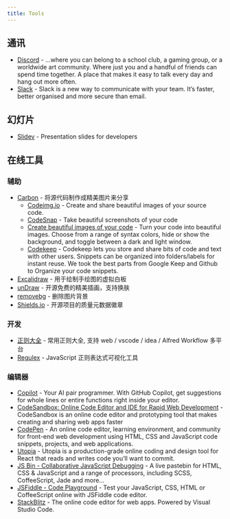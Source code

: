 ```yaml
---
title: Tools
---
```


## 通讯

- [Discord](https://discord.com/) - ...where you can belong to a school club, a gaming group, or a worldwide art community. Where just you and a handful of friends can spend time together. A place that makes it easy to talk every day and hang out more often.
- [Slack](https://slack.com/) - Slack is a new way to communicate with your team. It’s faster, better organised and more secure than email.
<!-- - [Twitter](https://twitter.com/) - From breaking news and entertainment to sports and politics, get the full story with all the live commentary. -->

## 幻灯片

- [Slidev](https://sli.dev/) - Presentation slides for developers

## 在线工具

### 辅助

- [Carbon](https://carbon.now.sh/) - 将源代码制作成精美图片来分享
  - [Codeimg.io](https://codeimg.io/) - Create and share beautiful images of your source code.
  - [CodeSnap](https://marketplace.visualstudio.com/items?itemName=adpyke.codesnap) - Take beautiful screenshots of your code
  - [Create beautiful images of your code](https://ray.so/) - Turn your code into beautiful images. Choose from a range of syntax colors, hide or show the background, and toggle between a dark and light window.
  - [Codekeep](https://codekeep.io/) - Codekeep lets you store and share bits of code and text with other users. Snippets can be organized into folders/labels for instant reuse. We took the best parts from Google Keep and Github to Organize your code snippets.
- [Excalidraw](https://excalidraw.com/) - 用于绘制手绘图的虚拟白板
- [unDraw](https://undraw.co/illustrations) - 开源免费的精美插画，支持换肤
- [removebg](https://www.remove.bg/) - 删除图片背景
- [Shields.io](https://shields.io/) - 开源项目的质量元数据徽章

### 开发

- [正则大全](https://any86.github.io/any-rule/) - 常用正则大全, 支持 web / vscode / idea / Alfred Workflow 多平台
- [Regulex](https://jex.im/regulex/#!flags=&re=%5E(a%7Cb)*%3F%24) - JavaScript 正则表达式可视化工具

### 编辑器

- [Copilot](https://copilot.github.com/) - Your AI pair programmer. With GitHub Copilot, get suggestions for whole lines or entire functions right inside your editor.
- [CodeSandbox: Online Code Editor and IDE for Rapid Web Development](https://codesandbox.io/) - CodeSandbox is an online code editor and prototyping tool that makes creating and sharing web apps faster
- [CodePen](https://codepen.io/) - An online code editor, learning environment, and community for front-end web development using HTML, CSS and JavaScript code snippets, projects, and web applications.
- [Utopia](https://utopia.app/) - Utopia is a production-grade online coding and design tool for React that reads and writes code you’ll want to commit.
- [JS Bin - Collaborative JavaScript Debugging](https://jsbin.com/) - A live pastebin for HTML, CSS & JavaScript and a range of processors, including SCSS, CoffeeScript, Jade and more...
- [JSFiddle - Code Playground](https://jsfiddle.net/) - Test your JavaScript, CSS, HTML or CoffeeScript online with JSFiddle code editor.
- [StackBlitz](https://stackblitz.com/) - The online code editor for web apps. Powered by Visual Studio Code.
